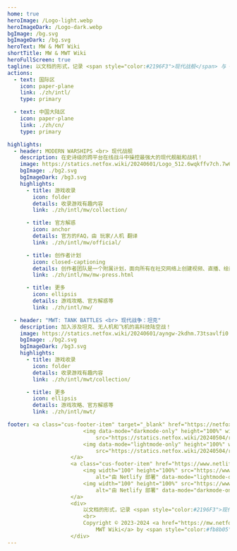 ```yaml
---
home: true
heroImage: /Logo-light.webp
heroImageDark: /Logo-dark.webp
bgImage: /bg.svg
bgImageDark: /bg.svg
heroText: MW & MWT Wiki
shortTitle: MW & MWT Wiki
heroFullScreen: true
tagline: 以文档的形式，记录 <span style="color:#2196F3">现代战舰</span> 与 <span style="color:#fb8b05">现代战争：坦克激斗</span> 内容的骨灰级游戏网站 🍂
actions:
  - text: 国际区
    icon: paper-plane
    link: ./zh/intl/
    type: primary

  - text: 中国大陆区
    icon: paper-plane
    link: ./zh/cn/
    type: primary

highlights:
  - header: MODERN WARSHIPS <br> 现代战舰
    description: 在史诗级的跨平台在线战斗中操控最强大的现代舰艇和战机！
    image: https://statics.netfox.wiki/20240601/Logo_512.6wqkffv7ch.7w6nsm3mpr.webp
    bgImage: ./bg2.svg
    bgImageDark: /bg3.svg
    highlights:
      - title: 游戏收录
        icon: folder
        details: 收录游戏有趣内容
        link: ./zh/intl/mw/collection/

      - title: 官方解惑
        icon: anchor
        details: 官方的FAQ，由 玩家/人机 翻译
        link: ./zh/intl/mw/official/

      - title: 创作者计划
        icon: closed-captioning
        details: 创作者团队是一个附属计划，面向所有在社交网络上创建视频、直播、绘画或管理社区的 Modern Warships 舰长
        link: ./zh/intl/mw/mw-press.html

      - title: 更多
        icon: ellipsis
        details: 游戏攻略、官方解惑等
        link: ./zh/intl/mw/

  - header: "MWT: TANK BATTLES <br> 现代战争：坦克"
    description: 加入涉及坦克、无人机和飞机的高科技陆空战！
    image: https://statics.netfox.wiki/20240601/ayngw-2kdhm.73tsavlfi0.32hswhiw6k.webp
    bgImage: ./bg2.svg
    bgImageDark: /bg3.svg
    highlights:
      - title: 游戏收录
        icon: folder
        details: 收录游戏有趣内容
        link: ./zh/intl/mwt/collection/

      - title: 更多
        icon: ellipsis
        details: 游戏攻略、官方解惑等
        link: ./zh/intl/mwt/

footer: <a class="cus-footer-item" target="_blank" href="https://netfox.wiki">
                        <img data-mode="darkmode-only" height="100%" width="240"
                            src="https://statics.netfox.wiki/20240504/retouch_2024050410472811.7sn0rcgvht.webp">
                        <img data-mode="lightmode-only" height="100%" width="240"
                            src="https://statics.netfox.wiki/20240504/retouch_2024050410474193.54xkgznu5u.webp">
                    </a>
                    <a class="cus-footer-item" href="https://www.netlify.com" target="_blank">
                        <img width="100" height="100%" src="https://www.netlify.com/img/global/badges/netlify-light.svg"
                            alt="由 Netlify 部署" data-mode="lightmode-only">
                        <img width="100" height="100%" src="https://www.netlify.com/img/global/badges/netlify-dark.svg"
                            alt="由 Netlify 部署" data-mode="darkmode-only">
                    </a>
                    <div>
                        以文档的形式，记录 <span style="color:#2196F3">现代战舰</span> 与 <span style="color:#fb8b05">现代战争：坦克激斗</span> 内容的骨灰级游戏网站 🍂
                        <br>
                        Copyright © 2023-2024 <a href="https://mw.netfox.wiki">MW &
                            MWT Wiki</a> by <span style="color:#fb8b05">NetFox.Wiki</span> All rights reserved.
                    </div>
---
```

